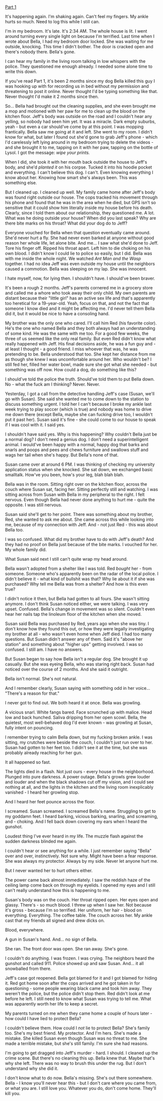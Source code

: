 [Part 1](https://www.reddit.com/r/nosleep/comments/tn7u2t/my_dog_is_too_smart/)

It's happening again. I'm shaking again. Can't feel my fingers. My ankle hurts so much. Need to log this while I still can.

I'm in my bedroom. It's late. It's 2:34 AM. The whole house is lit. I went around turning every single light on because I'm terrified. Last time when I wrote about Bella, I had my bedroom door locked. She was waiting for me outside, knocking. This time I didn't bother. The door is cracked open and there's nobody there. Bella's gone.

I can hear my family in the living room talking in low whispers with the police. They questioned me enough already. I needed some alone time to write this down.

If you've read Part 1, it's been 2 months since my dog Bella killed this guy I was hooking up with for recording us in bed without my permission and threatening to post it online. Never thought I'd be typing something like that. Never thought I'd make it 2 months since then.

So... Bella had brought out the cleaning supplies, and she even brought me a mop and motioned with her paw for me to clean up the blood on the kitchen floor. Jeff's body was outside on the road and I couldn't hear any yelling, so nobody had seen him yet. It was a miracle. Dark empty suburbs, yeah - but even a car should've come by at this point. I was mopping frantically. Bella saw me going at it and left. She went to my room. I didn't know for what, but later I found out she'd gone to grab Jeff's phone - which I'd carelessly left lying around in my bedroom trying to delete the videos - and she brought it to me, tapping on it with her paw, tapping on the bottle of Lysol. I got the message: *wipe your prints.*

When I did, she took it with her mouth back outside the house to Jeff's body, and she'd *planted it* on his corpse. Tucked it into his hoodie pocket and everything. I can't believe this dog. I can't. Even knowing everything I know about her. Knowing how smart she's always been. This was something else.

But I cleaned up. I cleaned up well. My family came home after Jeff's body was found right outside our house. The cops tracked his movement through his phone and found that he was in the area when he died, but GPS isn't so sensitive that it could show him literally inside my house before his death. Clearly, since I told them about our relationship, they questioned me. A lot. What was he doing outside your house? When did you last speak? Why are there bite marks on his throat? What did your dog do to Jeff?

Everyone vouched for Bella when that question eventually came around. She'd never hurt a fly. She had never even barked at anyone without good reason her whole life, let alone bite.  And me... I saw what she'd done to Jeff. Tore his finger off. Ripped his throat apart. Left him to die choking on his own blood. I didn't know I could lie to police so easily, but I did. Bella was with me inside the whole night. We watched *Ant Man and the Wasp* together. I had no idea Jeff was even outside my house until the neighbors caused a commotion. Bella was sleeping on my lap. She was innocent.

I hate myself, now, for lying then. I shouldn't have. I should've been braver.

It's been a rough 2 months. Jeff's parents cornered me in a grocery store and called me a whore who took away their only child. My own parents are distant because their "little girl" has an active sex life and that's apparently too heretical for a 19-year-old. Yeah, focus on that, and not the fact that someone I know died and it might be affecting me. I'd never tell them Bella did it, but it would be nice to have a consoling hand.

My brother was the only one who cared. I'll call him Red (his favorite color). He's the one who named Bella and they both always had an understanding of some kind. He was the same with me too. For a good few weeks, the three of us seemed like the only real family. But even Red didn't know what really happened with Jeff.  His final decisions aside, he was a fun guy and - at least I thought - a good friend. I miss whoever that was, he was pretending to be. Bella understood that too. She kept her distance from me as though she knew I was uncomfortable around her. Who wouldn't be? I still fed her, filled her water bowl, made sure she got what she needed - but something was off now. How could a dog, do something like this?

I should've told the police the truth. Should've told them to put Bella down. No - what the fuck am I thinking? Never. Never.

Yesterday, I got a call from the detective handling Jeff's case (Susan, we'll go with Susan). She said she wanted me to come down to the station to discuss something urgent. I told her I can't because I broke my ankle last week trying to play soccer (which is true) and nobody was home to drive me down there (except Bella, maybe she can fucking drive too, I wouldn't put it past her). Susan said it's fine - she could come to our house to speak if I was cool with it. I said yes.

I shouldn't have said yes. Why is this happening? Why couldn't Bella just be a normal dog? I don't need a genius dog. I don't need a superintelligent animal. I would've been happy with a normal, happy dog that barks and snarls and poops and pees and chews furniture and swallows stuff and wags her tail when she's happy. But Bella's none of that.

Susan came over at around 6 PM. I was thinking of checking my university application status when she knocked. She sat down, we exchanged basic smalltalk. How've you been, how's your leg, blah blah blah.

Bella was in the room. Sitting right over on the kitchen floor, across the couch where Susan sat, facing her. Sitting perfectly still and watching. I was sitting across from Susan with Bella in my peripheral to the right. I felt nervous. Even though Bella had never done anything to hurt me - quite the opposite. I was still nervous.

Susan said she'll get to her point. There was something about my brother, Red, she wanted to ask me about. She came across this while looking into me, because of my connection with Jeff. And - not just Red - this was about Bella too.

I was so confused. What did my brother have to do with Jeff's death? And they had no proof on Bella just because of the bite marks. I vouched for her. My whole family did.

What Susan said next I still can't quite wrap my head around.

Bella wasn't adopted from a shelter like I was told. Red *bought* her - from someone. Someone who's apparently been on the radar of the local police. I didn't believe it - what kind of bullshit was that? Why lie about it if she was purchased? Why tell me Bella was from a shelter? And how is this even true?

I didn't notice it then, but Bella had gotten to all fours. She wasn't sitting anymore. I don't think Susan noticed either, we were talking. I was very upset. Confused. Bella's change in movement was so silent. Couldn't even hear her nails tap the linoleum floor of the kitchen when she moved.

Susan said Bella was purchased by Red, years ago when she was tiny. I don't know how they found this out, or how they were legally investigating my brother at all - who wasn't even home when Jeff died. I had too many questions. But Susan didn't answer any of them. Said it's "above her station" and something about "higher ups" getting involved. I was so confused. I still am. I have no answers.

But Susan began to say how Bella isn't a regular dog. She brought it up casually. But she was eyeing Bella, who was staring right back. Susan had noticed over the course of 2 months. And she said it outright.

Bella isn't normal. She's not natural.

And I remember clearly, Susan saying with something odd in her voice... "There's a reason for that."

I never got to find out. We both heard it at once. Bella was growling.

A vicious snarl. White fangs bared. Face scrunched up with malice. Head low and back hunched. Saliva dripping from her open scowl. Bella, the quietest, most well-behaved dog I'd ever known - was growling at Susan, fully intent on pouncing.

I remember trying to calm Bella down, but my fucking broken ankle. I was sitting, my crutches were beside the couch, I couldn't just run over to her. Susan had gotten to her feet too. I didn't see it at the time, but she was probably already reaching for her gun.

It all happened so fast.

The lights died in a flash. Not just ours - every house in the neighborhood. Plunged into pure darkness. A power outage. Bella's growls grew louder and louder and when the black shadows cut off my vision, and I could see nothing at all, and the lights in the kitchen and the living room inexplicably vanished - I heard her growling stop.

And I heard her feet pounce across the floor.

I screamed. Susan screamed. I screamed Bella's name. Struggling to get to my goddamn feet. I heard barking, vicious barking, snarling, and screaming, and - choking. And I fell back down covering my ears when I heard the gunshot.

Loudest thing I've ever heard in my life. The muzzle flash against the sudden darkness blinded me again.

I couldn't hear or see anything for a while. I just remember saying "Bella" over and over, instinctively. Not sure why. Might have been a fear response. She was always my protector. Always by my side. Never let anyone hurt me.

But I never wanted her to hurt others either.

The power came back almost immediately. I saw the reddish haze of the ceiling lamp come back on through my eyelids. I opened my eyes and I still can't really understand how this is happening to me.

Susan's body was on the couch. Her throat ripped open. Her eyes open and glassy. There's - so much blood. I threw up when I saw her. Not because it's gross - because I'm so terrified. Her uniform, her hair - blood on everything. Everything. The coffee table. The couch across her. My ankle cast that my friends all signed and drew dicks on.

Blood, everywhere.

A gun in Susan's hand. And... no sign of Bella.

She ran. The front door was open. She ran away. She's gone.

I couldn't do anything. I was frozen. I was crying. The neighbors heard the gunshot and called 911. Police showed up and saw Susan. And... it all snowballed from there.

Jeff's case got reopened. Bella got blamed for it and I got blamed for hiding it. Red got home soon after the cops arrived and he got taken in for questioning - some people wearing black came and took him away. They weren't the police, but the police didn't stop them. Red didn't look at me before he left. I still need to know what Susan was trying to tell me. What was apparently worth her life to keep a secret.

My parents turned on me when they came home a couple of hours later - how could I have lied to protect Bella?

I couldn't believe them. How could I *not* lie to protect Bella? She's family too. She's my best friend. My protector. And I'm hers. She's made a mistake. She killed Susan even though Susan was no threat to me. She made a terrible mistake, but she's still family. I'm sure she had reasons.

I'm going to get dragged into Jeff's murder - hard. I should. I cleaned up the crime scene. But there's no cleaning this up. Bella knew that. Maybe that's why she left. There was no way to brush this under the rug. But I don't understand why she did it.

I don't know what to do now. Bella's missing. She's out there somewhere. Bella - I know you'll never hear this - but I don't care where you came from, or what you are. I still love you. Whatever you do, don't come home. They'll kill you.